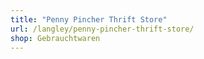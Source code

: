 ```yaml
---
title: "Penny Pincher Thrift Store"
url: /langley/penny-pincher-thrift-store/
shop: Gebrauchtwaren
---
```


